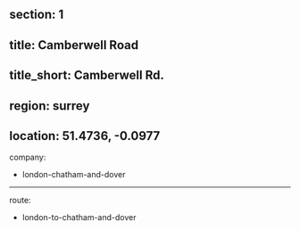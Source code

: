 section: 1
----
title: Camberwell Road
----
title_short: Camberwell Rd.
----
region: surrey
----
location: 51.4736, -0.0977
----
company:
- london-chatham-and-dover
----
route:
- london-to-chatham-and-dover
